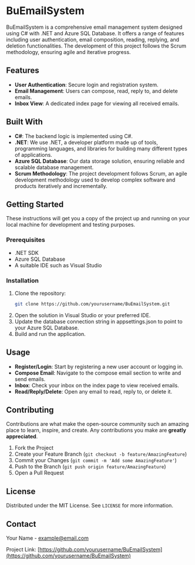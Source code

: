 # BuEmailSystem

BuEmailSystem is a comprehensive email management system designed using C# with .NET and Azure SQL Database. It offers a range of features including user authentication, email composition, reading, replying, and deletion functionalities. The development of this project follows the Scrum methodology, ensuring agile and iterative progress.

## Features

- **User Authentication**: Secure login and registration system.
- **Email Management**: Users can compose, read, reply to, and delete emails.
- **Inbox View**: A dedicated index page for viewing all received emails.

## Built With

- **C#**: The backend logic is implemented using C#.
- **.NET**: We use .NET, a developer platform made up of tools, programming languages, and libraries for building many different types of applications.
- **Azure SQL Database**: Our data storage solution, ensuring reliable and scalable database management.
- **Scrum Methodology**: The project development follows Scrum, an agile development methodology used to develop complex software and products iteratively and incrementally.

## Getting Started

These instructions will get you a copy of the project up and running on your local machine for development and testing purposes.

### Prerequisites

- .NET SDK
- Azure SQL Database
- A suitable IDE such as Visual Studio

### Installation

1. Clone the repository:
   ```bash
   git clone https://github.com/yourusername/BuEmailSystem.git
2. Open the solution in Visual Studio or your preferred IDE.
3. Update the database connection string in appsettings.json to point to your Azure SQL Database.
4. Build and run the application.

## Usage

- **Register/Login**: Start by registering a new user account or logging in.
- **Compose Email**: Navigate to the compose email section to write and send emails.
- **Inbox**: Check your inbox on the index page to view received emails.
- **Read/Reply/Delete**: Open any email to read, reply to, or delete it.

## Contributing

Contributions are what make the open-source community such an amazing place to learn, inspire, and create. Any contributions you make are **greatly appreciated**.

1. Fork the Project
2. Create your Feature Branch (`git checkout -b feature/AmazingFeature`)
3. Commit your Changes (`git commit -m 'Add some AmazingFeature'`)
4. Push to the Branch (`git push origin feature/AmazingFeature`)
5. Open a Pull Request

## License

Distributed under the MIT License. See `LICENSE` for more information.

## Contact

Your Name - example@email.com

Project Link: [https://github.com/yourusername/BuEmailSystem](https://github.com/yourusername/BuEmailSystem)
